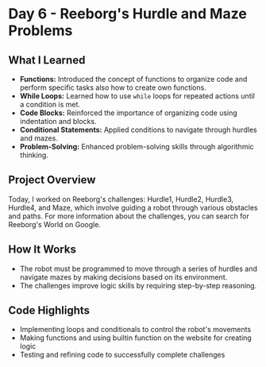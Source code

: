 # Day 6 - Reeborg's Hurdle and Maze Problems

## What I Learned
- **Functions:** Introduced the concept of functions to organize code and perform specific tasks also how to create own functions.
- **While Loops:** Learned how to use `while` loops for repeated actions until a condition is met.
- **Code Blocks:** Reinforced the importance of organizing code using indentation and blocks.
- **Conditional Statements:** Applied conditions to navigate through hurdles and mazes.
- **Problem-Solving:** Enhanced problem-solving skills through algorithmic thinking.


## Project Overview
Today, I worked on Reeborg's challenges: Hurdle1, Hurdle2, Hurdle3, Hurdle4, and Maze, which involve guiding a robot through various obstacles and paths. For more information about the challenges, you can search for Reeborg's World on Google.

## How It Works
- The robot must be programmed to move through a series of hurdles and navigate mazes by making decisions based on its environment.
- The challenges improve logic skills by requiring step-by-step reasoning.

## Code Highlights
- Implementing loops and conditionals to control the robot's movements
- Making functions and using builtin function on the website for creating logic 
- Testing and refining code to successfully complete challenges
